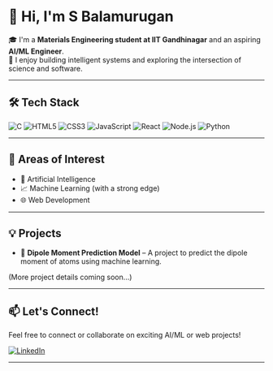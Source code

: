# 👋 Hi, I'm S Balamurugan

🎓 I'm a **Materials Engineering student at IIT Gandhinagar** and an aspiring **AI/ML Engineer**.  
🚀 I enjoy building intelligent systems and exploring the intersection of science and software.

---

## 🛠️ Tech Stack

![C](https://img.shields.io/badge/-C-A8B9CC?logo=c&logoColor=white)
![HTML5](https://img.shields.io/badge/-HTML5-E34F26?logo=html5&logoColor=white)
![CSS3](https://img.shields.io/badge/-CSS3-1572B6?logo=css3&logoColor=white)
![JavaScript](https://img.shields.io/badge/-JavaScript-F7DF1E?logo=javascript&logoColor=black)
![React](https://img.shields.io/badge/-React-61DAFB?logo=react&logoColor=black)
![Node.js](https://img.shields.io/badge/-Node.js-339933?logo=node.js&logoColor=white)
![Python](https://img.shields.io/badge/-Python-3776AB?logo=python&logoColor=white)

---

## 🔬 Areas of Interest

- 🤖 Artificial Intelligence
- 📈 Machine Learning (with a strong edge)
- 🌐 Web Development 

---

## 💡 Projects

- 🔬 **Dipole Moment Prediction Model** – A project to predict the dipole moment of atoms using machine learning.

(More project details coming soon...)

---

## 📫 Let's Connect!

Feel free to connect or collaborate on exciting AI/ML or web projects!

[![LinkedIn](https://img.shields.io/badge/LinkedIn-blue?logo=linkedin&logoColor=white)](https://www.linkedin.com/in/balamurugan-s-1915b5322)


---
